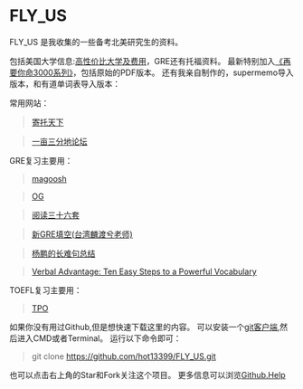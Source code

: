 # FLY_US

FLY_US 是我收集的一些备考北美研究生的资料。

包括美国大学信息:[高性价比大学及费用]，GRE还有托福资料。
最新特别加入[《再要你命3000系列》]，包括原始的PDF版本。
还有我亲自制作的，supermemo导入版本，和有道单词表导入版本：


常用网站：
  
  > [寄托天下]
  
  > [一亩三分地论坛]

GRE复习主要用：
  
  > [magoosh]
  
  > [OG]
  
  > [阅读三十六套]
  
  > [新GRE填空(台湾麟渡兮老师)]
  
  > [杨鹏的长难句总结]
  
  > [Verbal Advantage: Ten Easy Steps to a Powerful Vocabulary]

TOEFL复习主要用：
  > [TPO]

  
如果你没有用过Github,但是想快速下载这里的内容。
可以安装一个[git客户端],然后进入CMD或者Terminal。
运行以下命令即可：
 > git clone https://github.com/hot13399/FLY_US.git
  
也可以点击右上角的Star和Fork关注这个项目。
更多信息可以浏览[Github.Help]

[一亩三分地论坛]: http://www.1point3acres.com/
[寄托天下]: http://bbs.gter.net/
[高性价比大学及费用]: https://github.com/hot13399/FLY_US/blob/master/%E7%BE%8E%E5%9B%BD%E5%A4%A7%E5%AD%A6%E4%BF%A1%E6%81%AF/%E5%8C%97%E7%BE%8E%E6%80%A7%E4%BB%B7%E6%AF%94%E5%A4%A7%E5%AD%A6%E5%AD%A6%E8%B4%B9.md
[git客户端]: http://git-scm.com/downloads
[Github.Help]: https://help.github.com/articles/set-up-git/
[OG]: http://store.ets.org/store/ets/en_US/pd/ThemeID.12805600/productID.253480200
[magoosh]: http://magoosh.com/
[TPO]: http://bbs.zhan.com/forum-41-1.html
[《再要你命3000系列》]: https://github.com/hot13399/FLY_US/tree/master/GRE/%E8%AF%8D%E6%B1%87/%E8%A6%81%E4%BD%A0%E5%91%BD%E4%B8%89%E5%8D%83%E7%B3%BB%E5%88%97
[阅读三十六套]: https://github.com/hot13399/FLY_US/tree/master/GRE/%E9%98%85%E8%AF%BB/%E9%99%88%E8%99%8E%E5%B9%B3%E9%98%85%E8%AF%BB36%E5%A5%97
[新GRE填空(台湾麟渡兮老师)]: https://github.com/hot13399/FLY_US/blob/master/GRE/%E5%A1%AB%E7%A9%BA/%E6%96%B0GRE%E5%A1%AB%E7%A9%BA(%E5%8F%B0%E6%B9%BE%E9%BA%9F%E6%B8%A1%E5%85%AE%E8%80%81%E5%B8%88).pdf
[杨鹏的长难句总结]: https://github.com/hot13399/FLY_US/blob/master/GRE/%E9%98%85%E8%AF%BB/%E6%9D%A8%E9%B9%8F%E7%9A%84%E9%95%BF%E9%9A%BE%E5%8F%A5%E6%80%BB%E7%BB%93.pdf
[Verbal Advantage: Ten Easy Steps to a Powerful Vocabulary]: http://www.amazon.cn/Verbal-Advantage-Ten-Easy-Steps-to-a-Powerful-Vocabulary-Elster-Charles-Harrington/dp/0375709320/ref=cm_cr_pr_bdcrb_top?ie=UTF8

